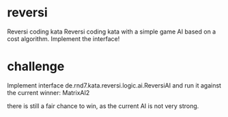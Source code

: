 # reversi
Reversi coding kata
Reversi coding kata with a simple game AI based on a cost algorithm. Implement the interface!

# challenge

Implement interface de.rnd7.kata.reversi.logic.ai.ReversiAI and run it against the current winner:
MatrixAI2

there is still a fair chance to win, as the current AI is not very strong.
